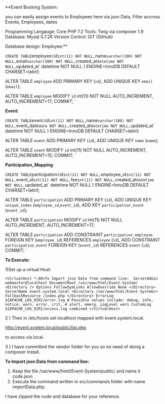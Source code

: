 **Event Booking System:

you can easily assign events to Employees here via json Data, Filter accross Events, Employees, dates

Programming Langauge: Core PHP 7.2
Tools: Twig via composer 1.9
Database: Mysql  5.7.26
Version Control: GIT (Github)

Database design:
Employee:**

`
CREATE TABLE `employee` (
  `id` int(11) NOT NULL,
  `name` varchar(100) NOT NULL,
  `email` varchar(100) NOT NULL,
  `created_at` datetime NOT NULL,
  `updated_at` datetime NOT NULL
) ENGINE=InnoDB DEFAULT CHARSET=latin1;

ALTER TABLE `employee`
  ADD PRIMARY KEY (`id`),
  ADD UNIQUE KEY `email` (`email`);
 
 ALTER TABLE `employee`
   MODIFY `id` int(11) NOT NULL AUTO_INCREMENT, AUTO_INCREMENT=17;
 COMMIT;
`

**Event:**

`
CREATE TABLE `event` (
  `id` int(11) NOT NULL,
  `name` varchar(100) NOT NULL,
  `event_date` date NOT NULL,
  `created_at` datetime NOT NULL,
  `updated_at` datetime NOT NULL
) ENGINE=InnoDB DEFAULT CHARSET=latin1;

ALTER TABLE `event`
  ADD PRIMARY KEY (`id`),
  ADD UNIQUE KEY `name` (`name`);
  
  ALTER TABLE `event`
    MODIFY `id` int(11) NOT NULL AUTO_INCREMENT, AUTO_INCREMENT=15;
  COMMIT;
`

**Participation_Mapping**

`
CREATE TABLE `participation` (
  `id` int(11) NOT NULL,
  `employee_id` int(11) NOT NULL,
  `event_id` int(11) NOT NULL,
  `fee` int(11) NOT NULL,
  `created_at` datetime NOT NULL,
  `updated_at` datetime NOT NULL
) ENGINE=InnoDB DEFAULT CHARSET=latin1;

ALTER TABLE `participation`
  ADD PRIMARY KEY (`id`),
  ADD UNIQUE KEY `unique_index` (`employee_id`,`event_id`),
  ADD KEY `participation_event` (`event_id`);
  
  ALTER TABLE `participation`
    MODIFY `id` int(11) NOT NULL AUTO_INCREMENT, AUTO_INCREMENT=17;


ALTER TABLE `participation`
  ADD CONSTRAINT `participation_employee` FOREIGN KEY (`employee_id`) REFERENCES `employee` (`id`),
  ADD CONSTRAINT `participation_event` FOREIGN KEY (`event_id`) REFERENCES `event` (`id`);
COMMIT;
`

**To Execute:**

1)Set up a virtual Host:

`
<VirtualHost *:80>To Import json Data from command line: 
         ServerAdmin webmaster@localhost
         DocumentRoot /var/www/html/Event-System/
         <Directory />
                 Options FollowSymLinks
                 AllowOverride None
         </Directory>
         ServerName event.system.local
         <Directory /var/www/html/Event-System/>
                 FallbackResource /index.php
         </Directory>
         ErrorLog ${APACHE_LOG_DIR}/error.log
         # Possible values include: debug, info, notice, warn, error, crit,
         # alert, emerg.
         LogLevel warn
         CustomLog ${APACHE_LOG_DIR}/access.log combined
 </VirtualHost>
 `
 
 2 ) Then in /etc/hosts set localhost mapped with event.system.local.
 
 http://event.system.local/public/list.php
 
 to access via local.
 
 3 ) I have committed the vendor folder for you so no need of doing a composer install.
 
 **To Import json Data from command line:**
 1) Keep the file /var/www/html/Event-System/public/ and name it code.json
 2) Execute the command written in src/commands folder with name importData.php. 
 
 I have zipped the code and database for your reference.